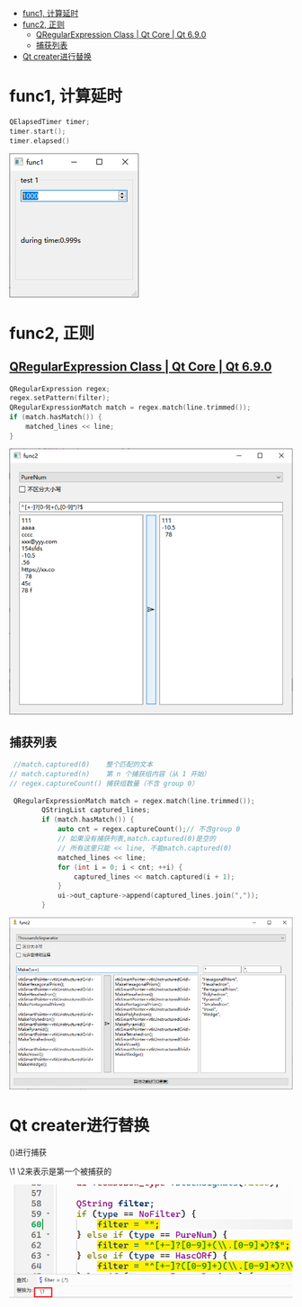 - [func1, 计算延时](#func1-计算延时)
- [func2, 正则](#func2-正则)
  - [QRegularExpression Class | Qt Core | Qt 6.9.0](#qregularexpression-class--qt-core--qt-690)
  - [捕获列表](#捕获列表)
- [Qt creater进行替换](#qt-creater进行替换)


#  func1, 计算延时

```c++
QElapsedTimer timer;
timer.start();
timer.elapsed()
```

![image-20250529113054377](readMe.assets/image-20250529113054377.png)

#  func2, 正则

## [QRegularExpression Class | Qt Core | Qt 6.9.0](https://doc.qt.io/qt-6/qregularexpression.html)

```c++
QRegularExpression regex;
regex.setPattern(filter);
QRegularExpressionMatch match = regex.match(line.trimmed());
if (match.hasMatch()) {
    matched_lines << line;
}
```



![image-20250529112906581](readMe.assets/image-20250529112906581.png)

## 捕获列表

```c++
 //match.captured(0)	整个匹配的文本
// match.captured(n)	第 n 个捕获组内容（从 1 开始）
// regex.captureCount()	捕获组数量（不含 group 0）
```

```c++
 QRegularExpressionMatch match = regex.match(line.trimmed());
        QStringList captured_lines;
        if (match.hasMatch()) {
            auto cnt = regex.captureCount();// 不含group 0
            // 如果没有捕获列表,match.captured(0)是空的
            // 所有这里只能 << line, 不能match.captured(0)
            matched_lines << line;
            for (int i = 0; i < cnt; ++i) {
                captured_lines << match.captured(i + 1);
            }
            ui->out_capture->append(captured_lines.join(","));
        }
```



![image-20250627113756580](readMe.assets/image-20250627113756580.png)

# Qt creater进行替换

()进行捕获

\1 \2来表示是第一个被捕获的

![image-20250808103705267](readMe.assets/image-20250808103705267.png)